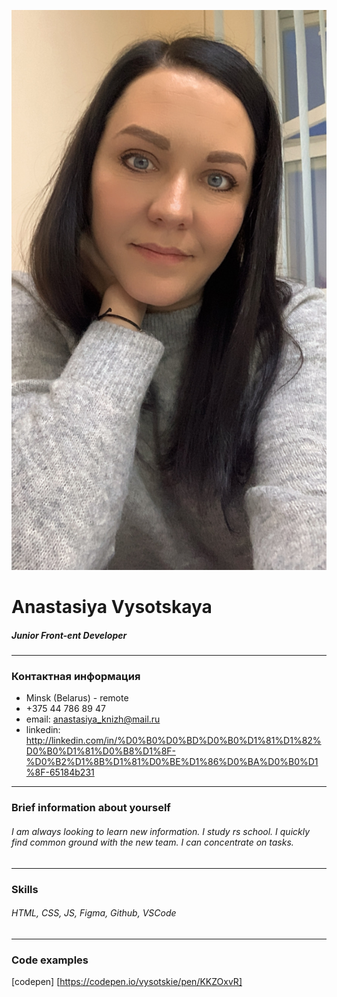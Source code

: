 ![image](/images/710B5936-4FD8-4934-B39F-B2F28D8B9C68.JPG)
# Anastasiya Vysotskaya
##### Junior Front-ent Developer
---
### Контактная информация
* Minsk (Belarus) - remote
* +375 44 786 89 47
* email: anastasiya_knizh@mail.ru
* linkedin: http://linkedin.com/in/%D0%B0%D0%BD%D0%B0%D1%81%D1%82%D0%B0%D1%81%D0%B8%D1%8F-%D0%B2%D1%8B%D1%81%D0%BE%D1%86%D0%BA%D0%B0%D1%8F-65184b231
---
### Brief information about yourself
###### I am always looking to learn new information. I study rs school. I quickly find common ground with the new team. I can concentrate on tasks.
---
### Skills
###### HTML, CSS, JS, Figma, Github, VSCode
---
### Code examples
[codepen] [https://codepen.io/vysotskie/pen/KKZOxvR]
